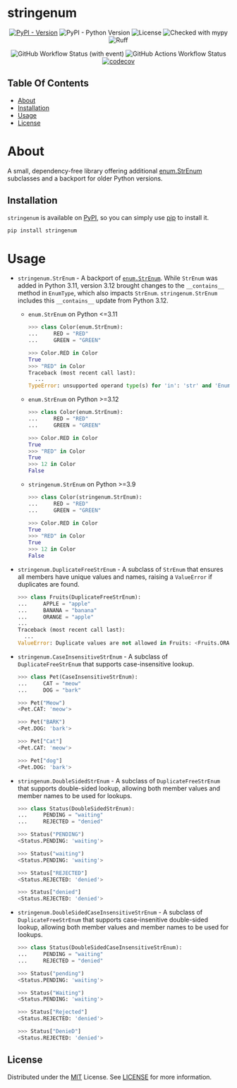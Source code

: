 # stringenum

<div align="center">

[![PyPI - Version](https://img.shields.io/pypi/v/stringenum?link=https%3A%2F%2Fpypi.org%2Fproject%2Fstringenum%2F)](https://pypi.org/project/stringenum/)
![PyPI - Python Version](https://img.shields.io/pypi/pyversions/stringenum)
![License](https://img.shields.io/github/license/Ravencentric/stringenum)
![Checked with mypy](https://www.mypy-lang.org/static/mypy_badge.svg)
![Ruff](https://img.shields.io/endpoint?url=https://raw.githubusercontent.com/astral-sh/ruff/main/assets/badge/v2.json)

![GitHub Workflow Status (with event)](https://img.shields.io/github/actions/workflow/status/Ravencentric/stringenum/release.yml)
![GitHub Actions Workflow Status](https://img.shields.io/github/actions/workflow/status/ravencentric/stringenum/tests.yml?label=tests)
[![codecov](https://codecov.io/gh/Ravencentric/stringenum/graph/badge.svg?token=812Q3UZG7O)](https://codecov.io/gh/Ravencentric/stringenum)

</div>

## Table Of Contents

* [About](#about)
* [Installation](#installation)
* [Usage](#usage)
* [License](#license)

# About

A small, dependency-free library offering additional [enum.StrEnum](https://docs.python.org/3/library/enum.html#enum.StrEnum) subclasses and a backport for older Python versions.

## Installation

`stringenum` is available on [PyPI](https://pypi.org/project/stringenum/), so you can simply use [pip](https://github.com/pypa/pip) to install it.

```sh
pip install stringenum
```

# Usage

- `stringenum.StrEnum` - A backport of [`enum.StrEnum`](https://docs.python.org/3/library/enum.html#enum.StrEnum). While `StrEnum` was added in Python 3.11, version 3.12 brought changes to the `__contains__` method in `EnumType`, which also impacts `StrEnum`. `stringenum.StrEnum` includes this `__contains__` update from Python 3.12.

  - `enum.StrEnum` on Python <=3.11
    ```py
    >>> class Color(enum.StrEnum):
    ...     RED = "RED"
    ...     GREEN = "GREEN"

    >>> Color.RED in Color
    True
    >>> "RED" in Color
    Traceback (most recent call last):
      ...
    TypeError: unsupported operand type(s) for 'in': 'str' and 'EnumType'
    ```

  - `enum.StrEnum` on Python >=3.12
    ```py
    >>> class Color(enum.StrEnum):
    ...     RED = "RED"
    ...     GREEN = "GREEN"

    >>> Color.RED in Color
    True
    >>> "RED" in Color
    True
    >>> 12 in Color
    False
    ```

  - `stringenum.StrEnum` on Python >=3.9
    ```py
    >>> class Color(stringenum.StrEnum):
    ...     RED = "RED"
    ...     GREEN = "GREEN"

    >>> Color.RED in Color
    True
    >>> "RED" in Color
    True
    >>> 12 in Color
    False
    ```

- `stringenum.DuplicateFreeStrEnum` - A subclass of `StrEnum` that ensures all members have unique values and names, raising a `ValueError` if duplicates are found.

    ```py
    >>> class Fruits(DuplicateFreeStrEnum):
    ...     APPLE = "apple"
    ...     BANANA = "banana"
    ...     ORANGE = "apple"
    ...
    Traceback (most recent call last):
      ...
    ValueError: Duplicate values are not allowed in Fruits: <Fruits.ORANGE: 'apple'>
    ```

- `stringenum.CaseInsensitiveStrEnum` - A subclass of `DuplicateFreeStrEnum` that supports case-insensitive lookup.

    ```py
    >>> class Pet(CaseInsensitiveStrEnum):
    ...     CAT = "meow"
    ...     DOG = "bark"

    >>> Pet("Meow")
    <Pet.CAT: 'meow'>

    >>> Pet("BARK")     
    <Pet.DOG: 'bark'>

    >>> Pet["Cat"]
    <Pet.CAT: 'meow'>

    >>> Pet["dog"] 
    <Pet.DOG: 'bark'>
    ```

- `stringenum.DoubleSidedStrEnum` - A subclass of `DuplicateFreeStrEnum` that supports double-sided lookup, allowing both member values and member names to be used for lookups.

    ```py
    >>> class Status(DoubleSidedStrEnum):
    ...     PENDING = "waiting"
    ...     REJECTED = "denied"

    >>> Status("PENDING")
    <Status.PENDING: 'waiting'>

    >>> Status("waiting")
    <Status.PENDING: 'waiting'>

    >>> Status["REJECTED"]
    <Status.REJECTED: 'denied'>

    >>> Status["denied"]
    <Status.REJECTED: 'denied'>
    ```

- `stringenum.DoubleSidedCaseInsensitiveStrEnum` - A subclass of `DuplicateFreeStrEnum` that supports case-insenitive double-sided lookup, allowing both member values and member names to be used for lookups.

    ```py
    >>> class Status(DoubleSidedCaseInsensitiveStrEnum):
    ...     PENDING = "waiting"
    ...     REJECTED = "denied"

    >>> Status("pending")
    <Status.PENDING: 'waiting'>

    >>> Status("Waiting")
    <Status.PENDING: 'waiting'>

    >>> Status["Rejected"]
    <Status.REJECTED: 'denied'>

    >>> Status["DenieD"]
    <Status.REJECTED: 'denied'>
    ```

## License

Distributed under the [MIT](https://choosealicense.com/licenses/mit/) License. See [LICENSE](https://github.com/Ravencentric/stringenum/blob/main/LICENSE) for more information.
